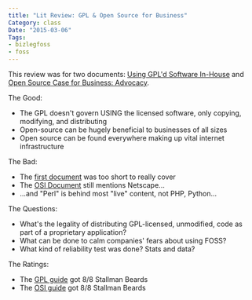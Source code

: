 ```yaml
---
title: "Lit Review: GPL & Open Source for Business"
Category: class
Date: "2015-03-06"
Tags:
- bizlegfoss
- foss
---
```


This review was for two documents: [Using GPL'd Software In-House][gpl] and [Open Source Case for Business: Advocacy][osi].

The Good:

- The GPL doesn't govern USING the licensed software, only copying, modifying, and distributing
- Open-source can be hugely beneficial to businesses of all sizes
- Open source can be found everywhere making up vital internet infrastructure

The Bad:

- The [first document][gpl] was too short to really cover
- The [OSI Document][osi] still mentions Netscape...
- ...and "Perl" is behind most "live" content, not PHP, Python...

The Questions:

- What's the legality of distributing GPL-licensed, unmodified, code as part of a proprietary application?
- What can be done to calm companies' fears about using FOSS?
- What kind of reliability test was done? Stats and data?

The Ratings:

- The [GPL guide][gpl] got 8/8 Stallman Beards
- The [OSI guide][osi] got 8/8 Stallman Beards

[gpl]: http://bizlegfoss-ritigm.rhcloud.com/static/books/comprehensive-gpl-guide.pdf#section.12.1
[osi]: http://opensource.org/advocacy/case_for_business.php
